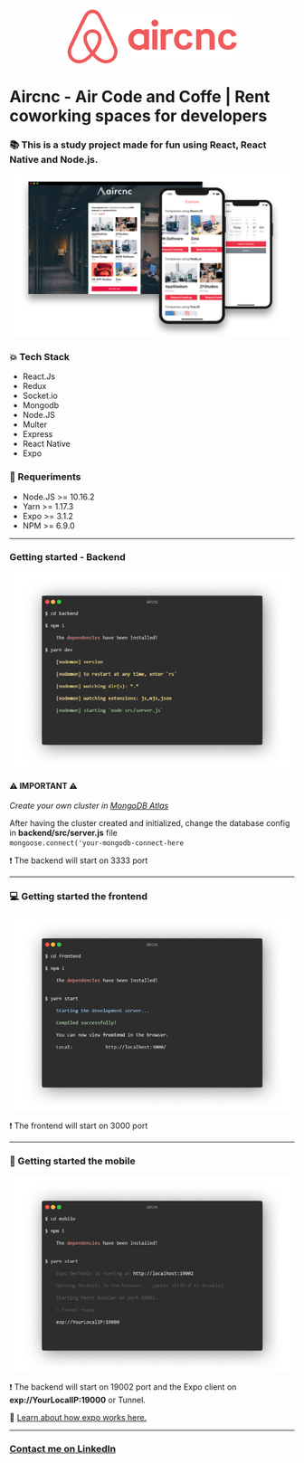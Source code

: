 <p align="center">
<img src="mobile/src/assets/logo@2x.png" />
</p>

# Aircnc - Air Code and Coffe | Rent coworking spaces for developers <br/>

### :books: This is a study project made for fun using React, React Native and Node.js.

<img src="screenshots/banner.png" />

### :collision: Tech Stack

- React.Js
- Redux
- Socket.io
- Mongodb
- Node.JS
- Multer
- Express
- React Native
- Expo

### :electric_plug: Requeriments

- Node.JS >= 10.16.2
- Yarn >= 1.17.3
- Expo >= 3.1.2
- NPM >= 6.9.0

<hr />

### Getting started - Backend
<img src="screenshots/backend.png" />

#### :warning: IMPORTANT :warning:
_Create your own cluster in <a href="https://www.mongodb.com/">MongoDB Atlas</a>_

After having the cluster created and initialized, change the database config in <b>backend/src/server.js</b> file<br/>
`mongoose.connect('your-mongodb-connect-here`<br/>

:heavy_exclamation_mark: The backend will start on 3333 port

<hr />

### :computer: Getting started the frontend 
<img src="screenshots/frontend.png" />

:heavy_exclamation_mark: The frontend will start on 3000 port

<hr />

### :iphone: Getting started the mobile 
<img src="screenshots/mobile.png" />

:heavy_exclamation_mark: The backend will start on 19002 port and the Expo client on <b>exp://YourLocalIP:19000</b> or Tunnel.

:newspaper: <a href="https://docs.expo.io/versions/latest/workflow/how-expo-works/">Learn about how expo works here.</a>

<hr/>

### <a href="http://linkedin.com/in/danielfelipeklotz">Contact me on LinkedIn</a>
